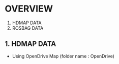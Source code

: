 # OVERVIEW

1. HDMAP DATA
2. ROSBAG DATA

## 1. HDMAP DATA
- Using OpenDrive Map (folder name : OpenDrive)
